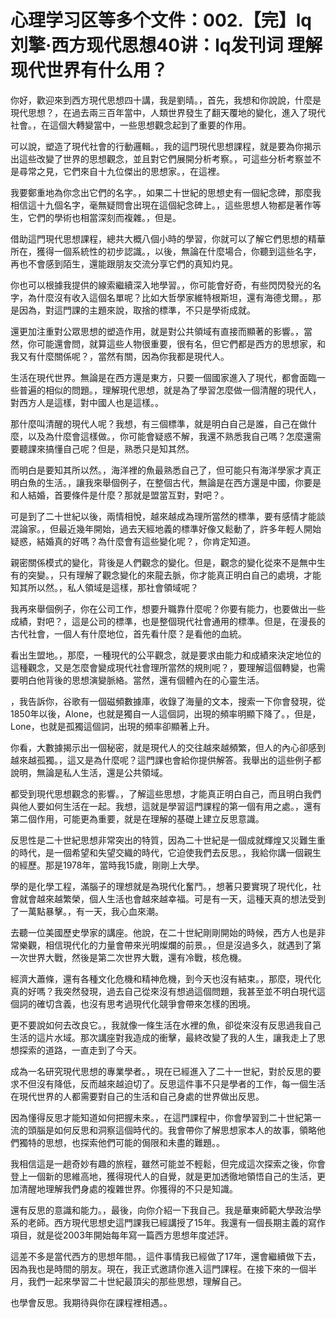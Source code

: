 # 心理学习区等多个文件：002.【完】lq刘擎·西方现代思想40讲：lq发刊词  理解现代世界有什么用？

你好，歡迎來到西方現代思想四十講，我是劉晴。，首先，我想和你說說，什麼是現代思想？，在過去兩三百年當中，人類世界發生了翻天覆地的變化，進入了現代社會。，在這個大轉變當中，一些思想觀念起到了重要的作用。

可以說，塑造了現代社會的行動邏輯。，我的這門現代思想課程，就是要為你揭示出這些改變了世界的思想觀念，並且對它們展開分析考察。，可這些分析考察並不是尋常之見，它們來自十九位傑出的思想家。，在這裡。

我要鄭重地為你念出它們的名字。，如果二十世紀的思想史有一個紀念碑，那麼我相信這十九個名字，毫無疑問會出現在這個紀念碑上。，這些思想人物都是著作等生，它們的學術也相當深刻而複雜。，但是。

借助這門現代思想課程，總共大概八個小時的學習，你就可以了解它們思想的精華所在，獲得一個系統性的初步認識。，以後，無論在什麼場合，你聽到這些名字，再也不會感到陌生，還能跟朋友交流分享它們的真知灼見。

你也可以根據我提供的線索繼續深入地學習。，你可能會好奇，有些閃閃發光的名字，為什麼沒有收入這個名單呢？比如大哲學家維特根斯坦，還有海德戈爾。，那是因為，對這門課的主題來說，取捨的標準，不只是學術成就。

還更加注重對公眾思想的塑造作用，就是對公共領域有直接而顯著的影響。，當然，你可能還會問，就算這些人物很重要，很有名，但它們都是西方的思想家，和我又有什麼關係呢？，當然有關，因為你我都是現代人。

生活在現代世界。無論是在西方還是東方，只要一個國家進入了現代，都會面臨一些普遍的相似的問題。，理解現代思想，就是為了學習怎麼做一個清醒的現代人，對西方人是這樣，對中國人也是這樣。。

那什麼叫清醒的現代人呢？我想，有三個標準，就是明白自己是誰，自己在做什麼，以及為什麼會這樣做。，你可能會疑惑不解，我還不熟悉我自己嗎？怎麼還需要聽課來搞懂自己呢？但是，熟悉只是知其然。

而明白是要知其所以然。，海洋裡的魚最熟悉自己了，但可能只有海洋學家才真正明白魚的生活。，讓我來舉個例子，在整個古代，無論是在西方還是中國，你要是和人結婚，首要條件是什麼？那就是盟當互對，對吧？。

可是到了二十世紀以後，兩情相悅，越來越成為理所當然的標準，要有感情才能談混論家。，但最近幾年開始，過去天經地義的標準好像又鬆動了，許多年輕人開始疑惑，結婚真的好嗎？為什麼會有這些變化呢？，你肯定知道。

親密關係模式的變化，背後是人們觀念的變化。但是，觀念的變化從來不是無中生有的突變。，只有理解了觀念變化的來龍去脈，你才能真正明白自己的處境，才能知其所以然。，私人領域是這樣，那社會領域呢？

我再來舉個例子，你在公司工作，想要升職靠什麼呢？你要有能力，也要做出一些成績，對吧？，這是公司的標準，也是整個現代社會通用的標準。但是，在漫長的古代社會，一個人有什麼地位，首先看什麼？是看他的血統。

看出生盟地。，那麼，一種現代的公平觀念，就是要求由能力和成績來決定地位的這種觀念，又是怎麼會變成現代社會理所當然的規則呢？，要理解這個轉變，也需要明白他背後的思想演變脈絡。當然，還有個體內在的心靈生活。

，我告訴你，谷歌有一個磁頻數據庫，收錄了海量的文本，搜索一下你會發現，從1850年以後，Alone，也就是獨自一人這個詞，出現的頻率明顯下降了。，但是，Lone，也就是孤獨這個詞，出現的頻率卻顯著上升。

你看，大數據揭示出一個秘密，就是現代人的交往越來越頻繁，但人的內心卻感到越來越孤獨。，這又是為什麼呢？這門課也會給你提供解答。我舉出的這些例子都說明，無論是私人生活，還是公共領域。

都受到現代思想觀念的影響。，了解這些思想，才能真正明白自己，而且明白我們與他人要如何生活在一起。我想，這就是學習這門課程的第一個有用之處。，還有第二個作用，可能更為重要，就是在理解的基礎上建立反思意識。

反思性是二十世紀思想非常突出的特質，因為二十世紀是一個成就輝煌又災難生重的時代，是一個希望和失望交織的時代，它迫使我們去反思。，我給你講一個親生的經歷。那是1978年，當時我15歲，剛剛上大學。

學的是化學工程，滿腦子的理想就是為現代化奮鬥。，想著只要實現了現代化，社會就會越來越繁榮，個人生活也會越來越幸福。可是有一天，這種天真的想法受到了一萬點暴擊。，有一天，我心血來潮。

去聽一位美國歷史學家的講座。他說，在二十世紀剛剛開始的時候，西方人也是非常樂觀，相信現代化的力量會帶來光明燦爛的前景。，但是沒過多久，就遇到了第一次世界大戰，然後是第二次世界大戰，還有冷戰，核危機。

經濟大蕭條，還有各種文化危機和精神危機，到今天也沒有結束。，那麼，現代化真的好嗎？我突然發現，過去自己從來沒有想過這個問題，我甚至並不明白現代這個詞的確切含義，也沒有思考過現代化競爭會帶來怎樣的困境。

更不要說如何去改良它。，我就像一條生活在水裡的魚，卻從來沒有反思過我自己生活的這片水域。那次講座對我造成的衝擊，最終改變了我的人生，讓我走上了思想探索的道路，一直走到了今天。

成為一名研究現代思想的專業學者。，現在已經進入了二十一世紀，對於反思的要求不但沒有降低，反而越來越迫切了。反思這件事不只是學者的工作，每一個生活在現代世界的人都需要對自己的生活和自己身處的世界做出反思。

因為懂得反思才能知道如何把握未來。，在這門課程中，你會學習到二十世紀第一流的頭腦是如何反思和洞察這個時代的。我會帶你了解思想家本人的故事，領略他們獨特的思想，也探索他們可能的侷限和未盡的難題。。

我相信這是一趟奇妙有趣的旅程，雖然可能並不輕鬆，但完成這次探索之後，你會登上一個新的思維高地，獲得現代人的自覺，就是更加透徹地領悟自己的生活，更加清醒地理解我們身處的複雜世界。你獲得的不只是知識。

還有反思的意識和能力。，最後，向你介紹一下我自己。我是華東師範大學政治學系的老師。西方現代思想史這門課我已經講授了15年。我還有一個長期主義的寫作項目，就是從2003年開始每年寫一篇西方思想年度述評。

這差不多是當代西方的思想年間。，這件事情我已經做了17年，還會繼續做下去，因為我也是時間的朋友。現在，我正式邀請你進入這門課程。在接下來的一個半月，我們一起來學習二十世紀最頂尖的那些思想，理解自己。

也學會反思。我期待與你在課程裡相遇。。